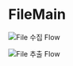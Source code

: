 # FileMain


![File 수집 Flow](https://drive.google.com/file/d/1vYDu8PCsjxpBz2Zy_Dxgn7rdpPsdsHCa/view?usp=sharing "수집이미지")



![File 추출 Flow](https://drive.google.com/file/d/1oxcw8ih3YP3xn3CQint0QnEPSgdxzECH/view?usp=drive_link "추출이미지")
